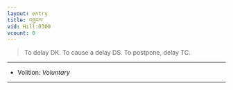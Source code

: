 ```yaml
---
layout: entry
title: འགྱངས་
vid: Hill:0300
vcount: 0
---
```

> To delay DK\. To cause a delay DS\. To postpone, delay TC\.

---
* Volition: _Voluntary_

---

